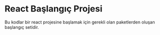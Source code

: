 # React Başlangıç Projesi

Bu kodlar bir react projesine başlamak için gerekli olan paketlerden oluşan başlangıç setidir.